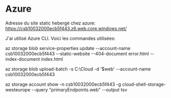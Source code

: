 # Azure

Adresse du site static hebergé chez azure: https://csb10032000ecb5f443.z6.web.core.windows.net/

J'ai utilisé Azure CLI.
Voici les commandes utilisées:

az storage blob service-properties update --account-name csb10032000ecb5f443 --static-website --404-document error.html --index-document index.html

az storage blob upload-batch -s C:\Cloud -d '$web' --account-name csb10032000ecb5f443

az storage account show -n csb10032000ecb5f443 -g cloud-shell-storage-westeurope --query "primaryEndpoints.web" --output tsv
